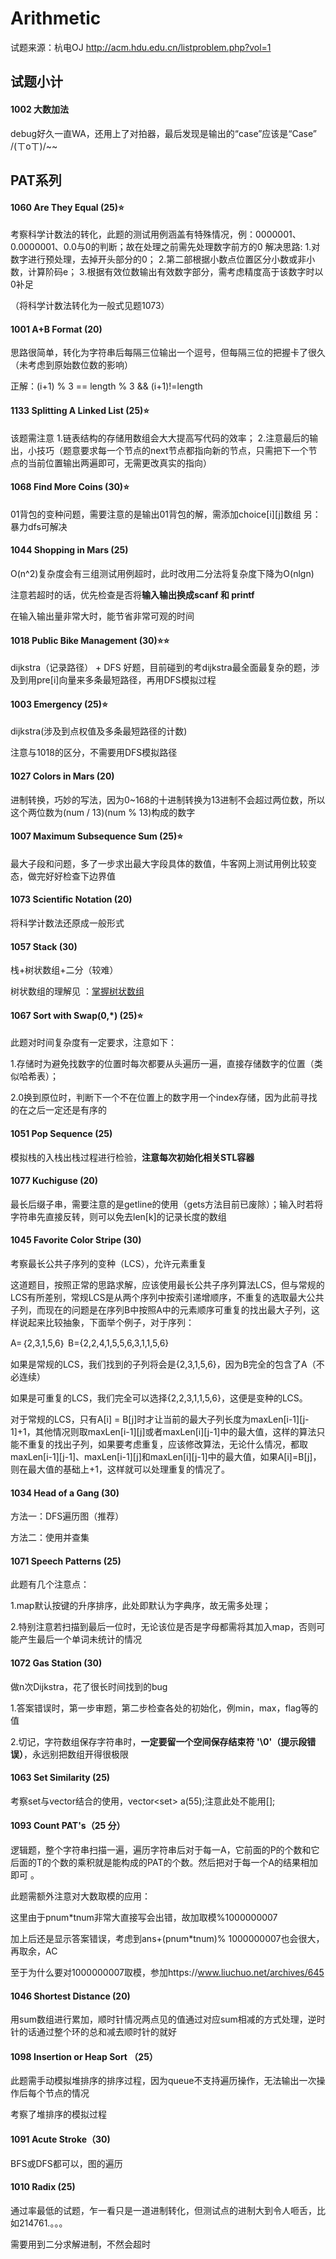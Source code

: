 # Arithmetic
试题来源：杭电OJ http://acm.hdu.edu.cn/listproblem.php?vol=1

## 试题小计
#### 1002 大数加法 
debug好久一直WA，还用上了对拍器，最后发现是输出的“case”应该是“Case” 
/(ㄒoㄒ)/~~

## PAT系列

#### 1060 Are They Equal (25)⭐️
考察科学计数法的转化，此题的测试用例涵盖有特殊情况，例：0000001、0.0000001、0.0与0的判断；故在处理之前需先处理数字前方的0
解决思路:
1.对数字进行预处理，去掉开头部分的0；
2.第二部根据小数点位置区分小数或非小数，计算阶码e；
3.根据有效位数输出有效数字部分，需考虑精度高于该数字时以0补足

（将科学计数法转化为一般式见题1073）

#### 1001 A+B Format (20) 

思路很简单，转化为字符串后每隔三位输出一个逗号，但每隔三位的把握卡了很久（未考虑到原始数位数的影响）

正解：(i+1) % 3 == length % 3 && (i+1)!=length 

#### 1133 Splitting A Linked List (25)⭐️ 

该题需注意
1.链表结构的存储用数组会大大提高写代码的效率；
2.注意最后的输出，小技巧（题意要求每一个节点的next节点都指向新的节点，只需把下一个节点的当前位置输出两遍即可，无需更改真实的指向）

#### 1068 Find More Coins (30)⭐️

01背包的变种问题，需要注意的是输出01背包的解，需添加choice\[i][j]数组
另：暴力dfs可解决

#### 1044 Shopping in Mars (25)

O(n^2)复杂度会有三组测试用例超时，此时改用二分法将复杂度下降为O(nlgn)

注意若超时的话，优先检查是否将**输入输出换成scanf 和 printf**

在输入输出量非常大时，能节省非常可观的时间

#### 1018 Public Bike Management (30)⭐️⭐

dijkstra（记录路径） + DFS
好题，目前碰到的考dijkstra最全面最复杂的题，涉及到用pre\[i]向量来多条最短路径，再用DFS模拟过程

#### 1003 Emergency (25)⭐️ 

dijkstra(涉及到点权值及多条最短路径的计数)

注意与1018的区分，不需要用DFS模拟路径

#### 1027 Colors in Mars (20) 

进制转换，巧妙的写法，因为0~168的十进制转换为13进制不会超过两位数，所以这个两位数为(num / 13)(num % 13)构成的数字 

#### 1007 Maximum Subsequence Sum (25)⭐️ 

最大子段和问题，多了一步求出最大字段具体的数值，牛客网上测试用例比较变态，做完好好检查下边界值

#### 1073 Scientific Notation (20) 

将科学计数法还原成一般形式

#### 1057 Stack (30) 

栈+树状数组+二分（较难）

树状数组的理解见 ：[掌握树状数组](https://www.cnblogs.com/acgoto/p/8583952.html#4041449)

#### 1067 Sort with Swap(0,*) (25)⭐️ 

此题对时间复杂度有一定要求，注意如下：

1.存储时为避免找数字的位置时每次都要从头遍历一遍，直接存储数字的位置（类似哈希表）；

2.0换到原位时，判断下一个不在位置上的数字用一个index存储，因为此前寻找的在之后一定还是有序的 

#### 1051 Pop Sequence (25) 

模拟栈的入栈出栈过程进行检验，**注意每次初始化相关STL容器**

#### 1077 Kuchiguse (20)  

最长后缀子串，需要注意的是getline的使用（gets方法目前已废除）；输入时若将字符串先直接反转，则可以免去len[k]的记录长度的数组 

#### 1045 Favorite Color Stripe (30) 

考察最长公共子序列的变种（LCS），允许元素重复

 这道题目，按照正常的思路求解，应该使用最长公共子序列算法LCS，但与常规的LCS有所差别，常规LCS是从两个序列中按索引递增顺序，不重复的选取最大公共子列，而现在的问题是在序列B中按照A中的元素顺序可重复的找出最大子列，这样说起来比较抽象，下面举个例子，对于序列： 

 A=｛2,3,1,5,6｝ B={2,2,4,1,5,5,6,3,1,1,5,6}

 如果是常规的LCS，我们找到的子列将会是{2,3,1,5,6}，因为B完全的包含了A（不必连续）

 如果是可重复的LCS，我们完全可以选择{2,2,3,1,1,5,6}，这便是变种的LCS。 

 对于常规的LCS，只有A[i] = B[j]时才让当前的最大子列长度为maxLen[i-1][j-1]+1，其他情况则取maxLen[i-1][j]或者maxLen[i][j-1]中的最大值，这样的算法只能不重复的找出子列，如果要考虑重复，应该修改算法，无论什么情况，都取maxLen[i-1][j-1]、maxLen[i-1][j]和maxLen[i][j-1]中的最大值，如果A[i]=B[j]，则在最大值的基础上+1，这样就可以处理重复的情况了。

#### 1034 Head of a Gang (30) 

方法一：DFS遍历图（推荐）

方法二：使用并查集

#### 1071 Speech Patterns (25) 

此题有几个注意点：

1.map默认按键的升序排序，此处即默认为字典序，故无需多处理；

2.特别注意若扫描到最后一位时，无论该位是否是字母都需将其加入map，否则可能产生最后一个单词未统计的情况 

#### 1072 Gas Station (30) 

做n次Dijkstra，花了很长时间找到的bug

1.答案错误时，第一步审题，第二步检查各处的初始化，例min，max，flag等的值

2.切记，字符数组保存字符串时，**一定要留一个空间保存结束符 '\0'（提示段错误）**，永远别把数组开得很极限 

#### 1063 Set Similarity (25) 

考察set与vector结合的使用，vector<set<int>> a(55);注意此处不能用[];

#### 1093 Count PAT's（25 分）

逻辑题，整个字符串扫描一遍，遍历字符串后对于每一A，它前面的P的个数和它后面的T的个数的乘积就是能构成的PAT的个数。然后把对于每一个A的结果相加即可 。

此题需额外注意对大数取模的应用：

这里由于pnum*tnum非常大直接写会出错，故加取模%1000000007

加上后还是显示答案错误，考虑到ans+(pnum*tnum)% 1000000007也会很大，再取余，AC

至于为什么要对1000000007取模，参加https://www.liuchuo.net/archives/645

#### 1046 Shortest Distance (20) 

用sum数组进行累加，顺时针情况两点见的值通过对应sum相减的方式处理，逆时针的话通过整个环的总和减去顺时针的就好 

#### 1098 Insertion or Heap Sort （25）

此题需手动模拟堆排序的排序过程，因为queue不支持遍历操作，无法输出一次操作后每个节点的情况 

考察了堆排序的模拟过程

#### 1091 Acute Stroke（30) 

BFS或DFS都可以，图的遍历 

#### 1010 Radix (25) 

通过率最低的试题，乍一看只是一道进制转化，但测试点的进制大到令人咂舌，比如214761.。。。

需要用到二分求解进制，不然会超时

